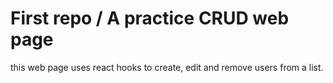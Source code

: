 # First repo / A practice CRUD web page
this web page uses react hooks to create, edit and remove users from a list.
